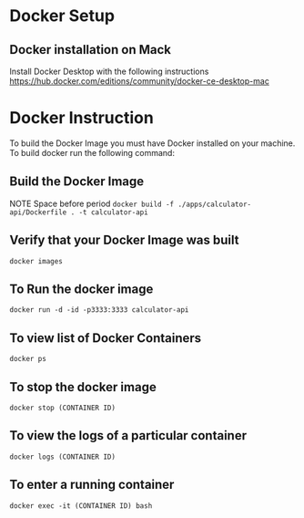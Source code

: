 # Docker Setup

## Docker installation on Mack

Install Docker Desktop with the following instructions
https://hub.docker.com/editions/community/docker-ce-desktop-mac

# Docker Instruction
To build the Docker Image you must have Docker installed on your machine.  To
build docker run the following command:

## Build the Docker Image
NOTE Space before period
`docker build -f ./apps/calculator-api/Dockerfile . -t calculator-api`

## Verify that your Docker Image was built
`docker images`

## To Run the docker image
`docker run -d -id -p3333:3333 calculator-api `

## To view list of Docker Containers
`docker ps`

## To stop the docker image
`docker stop (CONTAINER ID)`

## To view the logs of a particular container
`docker logs (CONTAINER ID)`

## To enter a running container
`docker exec -it (CONTAINER ID) bash`
